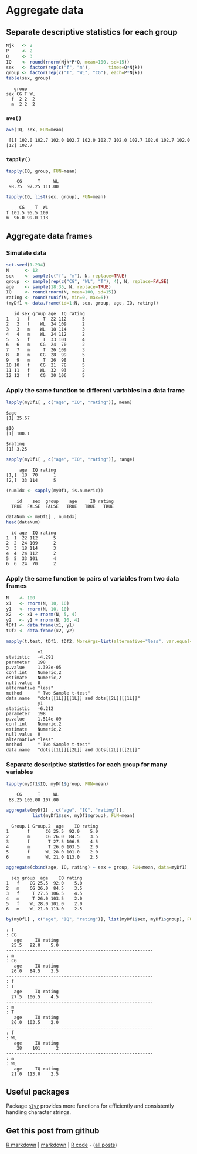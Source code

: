 Aggregate data
=========================

Separate descriptive statistics for each group
-------------------------


```r
Njk   <- 2
P     <- 2
Q     <- 3
IQ    <- round(rnorm(Njk*P*Q, mean=100, sd=15))
sex   <- factor(rep(c("f", "m"),       times=Q*Njk))
group <- factor(rep(c("T", "WL", "CG"), each=P*Njk))
table(sex, group)
```

```
   group
sex CG T WL
  f  2 2  2
  m  2 2  2
```


### `ave()`


```r
ave(IQ, sex, FUN=mean)
```

```
 [1] 102.0 102.7 102.0 102.7 102.0 102.7 102.0 102.7 102.0 102.7 102.0
[12] 102.7
```


### `tapply()`


```r
tapply(IQ, group, FUN=mean)
```

```
    CG      T     WL 
 98.75  97.25 111.00 
```

```r
tapply(IQ, list(sex, group), FUN=mean)
```

```
     CG    T  WL
f 101.5 95.5 109
m  96.0 99.0 113
```


Aggregate data frames
-------------------------

### Simulate data


```r
set.seed(1.234)
N      <- 12
sex    <- sample(c("f", "m"), N, replace=TRUE)
group  <- sample(rep(c("CG", "WL", "T"), 4), N, replace=FALSE)
age    <- sample(18:35, N, replace=TRUE)
IQ     <- round(rnorm(N, mean=100, sd=15))
rating <- round(runif(N, min=0, max=6))
(myDf1 <- data.frame(id=1:N, sex, group, age, IQ, rating))
```

```
   id sex group age  IQ rating
1   1   f     T  22 112      5
2   2   f    WL  24 109      2
3   3   m    WL  18 114      3
4   4   m    WL  24 112      2
5   5   f     T  33 101      4
6   6   m    CG  24  70      2
7   7   m     T  26 109      3
8   8   m    CG  28  99      5
9   9   m     T  26  98      1
10 10   f    CG  21  78      5
11 11   f    WL  32  93      2
12 12   f    CG  30 106      5
```


### Apply the same function to different variables in a data frame


```r
lapply(myDf1[ , c("age", "IQ", "rating")], mean)
```

```
$age
[1] 25.67

$IQ
[1] 100.1

$rating
[1] 3.25

```

```r
sapply(myDf1[ , c("age", "IQ", "rating")], range)
```

```
     age  IQ rating
[1,]  18  70      1
[2,]  33 114      5
```



```r
(numIdx <- sapply(myDf1, is.numeric))
```

```
    id    sex  group    age     IQ rating 
  TRUE  FALSE  FALSE   TRUE   TRUE   TRUE 
```

```r
dataNum <- myDf1[ , numIdx]
head(dataNum)
```

```
  id age  IQ rating
1  1  22 112      5
2  2  24 109      2
3  3  18 114      3
4  4  24 112      2
5  5  33 101      4
6  6  24  70      2
```


### Apply the same function to pairs of variables from two data frames


```r
N    <- 100
x1   <- rnorm(N, 10, 10)
y1   <- rnorm(N, 10, 10)
x2   <- x1 + rnorm(N, 5, 4)
y2   <- y1 + rnorm(N, 10, 4)
tDf1 <- data.frame(x1, y1)
tDf2 <- data.frame(x2, y2)
```



```r
mapply(t.test, tDf1, tDf2, MoreArgs=list(alternative="less", var.equal=TRUE))
```

```
            x1                                     
statistic   -4.291                                 
parameter   198                                    
p.value     1.392e-05                              
conf.int    Numeric,2                              
estimate    Numeric,2                              
null.value  0                                      
alternative "less"                                 
method      " Two Sample t-test"                   
data.name   "dots[[1L]][[1L]] and dots[[2L]][[1L]]"
            y1                                     
statistic   -6.212                                 
parameter   198                                    
p.value     1.514e-09                              
conf.int    Numeric,2                              
estimate    Numeric,2                              
null.value  0                                      
alternative "less"                                 
method      " Two Sample t-test"                   
data.name   "dots[[1L]][[2L]] and dots[[2L]][[2L]]"
```


### Separate descriptive statistics for each group for many variables


```r
tapply(myDf1$IQ, myDf1$group, FUN=mean)
```

```
    CG      T     WL 
 88.25 105.00 107.00 
```



```r
aggregate(myDf1[ , c("age", "IQ", "rating")],
          list(myDf1$sex, myDf1$group), FUN=mean)
```

```
  Group.1 Group.2  age    IQ rating
1       f      CG 25.5  92.0    5.0
2       m      CG 26.0  84.5    3.5
3       f       T 27.5 106.5    4.5
4       m       T 26.0 103.5    2.0
5       f      WL 28.0 101.0    2.0
6       m      WL 21.0 113.0    2.5
```

```r
aggregate(cbind(age, IQ, rating) ~ sex + group, FUN=mean, data=myDf1)
```

```
  sex group  age    IQ rating
1   f    CG 25.5  92.0    5.0
2   m    CG 26.0  84.5    3.5
3   f     T 27.5 106.5    4.5
4   m     T 26.0 103.5    2.0
5   f    WL 28.0 101.0    2.0
6   m    WL 21.0 113.0    2.5
```



```r
by(myDf1[ , c("age", "IQ", "rating")], list(myDf1$sex, myDf1$group), FUN=mean)
```

```
: f
: CG
   age     IQ rating 
  25.5   92.0    5.0 
-------------------------------------------------------- 
: m
: CG
   age     IQ rating 
  26.0   84.5    3.5 
-------------------------------------------------------- 
: f
: T
   age     IQ rating 
  27.5  106.5    4.5 
-------------------------------------------------------- 
: m
: T
   age     IQ rating 
  26.0  103.5    2.0 
-------------------------------------------------------- 
: f
: WL
   age     IQ rating 
    28    101      2 
-------------------------------------------------------- 
: m
: WL
   age     IQ rating 
  21.0  113.0    2.5 
```


Useful packages
-------------------------

Package [`plyr`](http://cran.r-project.org/package=plyr) provides more functions for efficiently and consistently handling character strings.

Get this post from github
----------------------------------------------

[R markdown](https://github.com/dwoll/RExRepos/raw/master/Rmd/aggregate.Rmd) | [markdown](https://github.com/dwoll/RExRepos/raw/master/md/aggregate.md) | [R code](https://github.com/dwoll/RExRepos/raw/master/R/aggregate.R) - ([all posts](https://github.com/dwoll/RExRepos))
